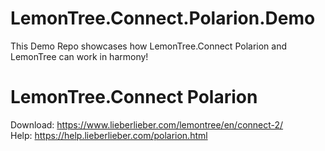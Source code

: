 # LemonTree.Connect.Polarion.Demo
This Demo Repo showcases how LemonTree.Connect Polarion and LemonTree can work in harmony!

# LemonTree.Connect Polarion
  Download: https://www.lieberlieber.com/lemontree/en/connect-2/<br>
  Help: https://help.lieberlieber.com/polarion.html
